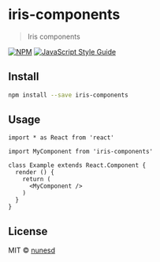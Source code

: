 # iris-components

> Iris components

[![NPM](https://img.shields.io/npm/v/iris-components.svg)](https://www.npmjs.com/package/iris-components) [![JavaScript Style Guide](https://img.shields.io/badge/code_style-standard-brightgreen.svg)](https://standardjs.com)

## Install

```bash
npm install --save iris-components
```

## Usage

```tsx
import * as React from 'react'

import MyComponent from 'iris-components'

class Example extends React.Component {
  render () {
    return (
      <MyComponent />
    )
  }
}
```

## License

MIT © [nunesd](https://github.com/nunesd)
